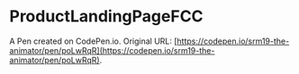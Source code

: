 # ProductLandingPageFCC

A Pen created on CodePen.io. Original URL: [https://codepen.io/srm19-the-animator/pen/poLwRqR](https://codepen.io/srm19-the-animator/pen/poLwRqR).


